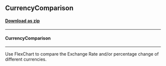 ## CurrencyComparison
#### [Download as zip](https://downgit.github.io/#/home?url=https://github.com/GrapeCity/ComponentOne-UWP-Samples/tree/master/\C1.UWP.FlexChart\CS\CurrencyComparison)
____
#### CurrencyComparison
____
Use FlexChart to compare the Exchange Rate and/or percentage change of different currencies.
